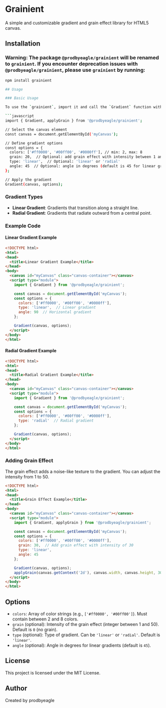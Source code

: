 # Grainient

A simple and customizable gradient and grain effect library for HTML5 canvas.

## Installation

### **Warning:** The package `@prodbyeagle/grainient` will be renamed to `grainient`. If you encounter deprecation issues with `@prodbyeagle/grainient`, please use `grainient` by running:

```bash
npm install grainient

## Usage

### Basic Usage

To use the `grainient`, import it and call the `Gradient` function with the desired options.

```javascript
import { Gradient, applyGrain } from '@prodbyeagle/grainient';

// Select the canvas element
const canvas = document.getElementById('myCanvas');

// Define gradient options
const options = {
  colors: ['#ff0000', '#00ff00', '#0000ff'], // min: 2, max: 8
  grain: 20,  // Optional: add grain effect with intensity between 1 and 50
  type: 'linear',  // Optional: 'linear' or 'radial'
  angle: 45  // Optional: angle in degrees (default is 45 for linear gradients)
};

// Apply the gradient
Gradient(canvas, options);
```

### Gradient Types

- **Linear Gradient**: Gradients that transition along a straight line.
- **Radial Gradient**: Gradients that radiate outward from a central point.

### Example Code

#### Linear Gradient Example

```html
<!DOCTYPE html>
<html>
<head>
  <title>Linear Gradient Example</title>
</head>
<body>
  <canvas id="myCanvas" class="canvas-container"></canvas>
  <script type="module">
    import { Gradient } from '@prodbyeagle/grainient';

    const canvas = document.getElementById('myCanvas');
    const options = {
      colors: ['#ff0000', '#00ff00', '#0000ff'],
      type: 'linear',  // Linear gradient
      angle: 90  // Horizontal gradient
    };

    Gradient(canvas, options);
  </script>
</body>
</html>
```

#### Radial Gradient Example

```html
<!DOCTYPE html>
<html>
<head>
  <title>Radial Gradient Example</title>
</head>
<body>
  <canvas id="myCanvas" class="canvas-container"></canvas>
  <script type="module">
    import { Gradient } from '@prodbyeagle/grainient';

    const canvas = document.getElementById('myCanvas');
    const options = {
      colors: ['#ff0000', '#00ff00', '#0000ff'],
      type: 'radial'  // Radial gradient
    };

    Gradient(canvas, options);
  </script>
</body>
</html>
```

### Adding Grain Effect

The grain effect adds a noise-like texture to the gradient. You can adjust the intensity from 1 to 50.

```html
<!DOCTYPE html>
<html>
<head>
  <title>Grain Effect Example</title>
</head>
<body>
  <canvas id="myCanvas" class="canvas-container"></canvas>
  <script type="module">
    import { Gradient, applyGrain } from '@prodbyeagle/grainient';

    const canvas = document.getElementById('myCanvas');
    const options = {
      colors: ['#ff0000', '#00ff00', '#0000ff'],
      grain: 30,  // Add grain effect with intensity of 30
      type: 'linear',
      angle: 45
    };

    Gradient(canvas, options);
    applyGrain(canvas.getContext('2d'), canvas.width, canvas.height, 30);
  </script>
</body>
</html>
```

## Options

- `colors`: Array of color strings (e.g., `['#ff0000', '#00ff00']`). Must contain between 2 and 8 colors.
- `grain` (optional): Intensity of the grain effect (integer between 1 and 50). Default is `0` (no grain).
- `type` (optional): Type of gradient. Can be `'linear'` or `'radial'`. Default is `'linear'`.
- `angle` (optional): Angle in degrees for linear gradients (default is `45`).

## License

This project is licensed under the MIT License.

## Author

Created by prodbyeagle
```
